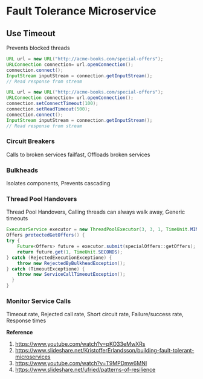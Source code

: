 # Fault Tolerance Microservice

## Use Timeout
Prevents blocked threads

```java
URL url = new URL("http://acme-books.com/special-offers");
URLConnection connection= url.openConnection();
connection.connect();
InputStream inputStream = connection.getInputStream();
// Read response from stream
```

```java
URL url = new URL("http://acme-books.com/special-offers");
URLConnection connection= url.openConnection();
connection.setConnectTimeout(100);
connection.setReadTimeout(500);
connection.connect();
InputStream inputStream = connection.getInputStream();
// Read response from stream
```

### Circuit Breakers
Calls to broken services failfast, Offloads broken services

### Bulkheads
Isolates components, Prevents cascading

### Thread Pool Handovers
Thread Pool Handovers, Calling threads can always walk away, Generic timeouts

```java
ExecutorService executor = new ThreadPoolExecutor(3, 3, 1, TimeUnit.MINUTES, new SynchronousQueue<>());
Offers protectedGetOffers() {
try {
    Future<Offers> future = executor.submit(specialOffers::getOffers);
    return future.get(1, TimeUnit.SECONDS);
} catch (RejectedExecutionExceptione) {
    throw new RejectedByBulkheadException();
} catch (TimeoutExceptione) {
    throw new ServiceCallTimeoutException();
  }
}
```

### Monitor Service Calls
Timeout rate, Rejected call rate, Short circuit rate, Failure/success rate, Response times

**Reference**

1. https://www.youtube.com/watch?v=pKO33eMwXRs
2. https://www.slideshare.net/KristofferErlandsson/building-fault-tolerant-microservices
3. https://www.youtube.com/watch?v=T9MPDmw6MNI
4. https://www.slideshare.net/ufried/patterns-of-resilience
